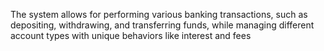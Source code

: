 The system allows for performing various banking transactions, such as depositing, withdrawing, and transferring funds, while managing different account types with unique behaviors like interest and fees
